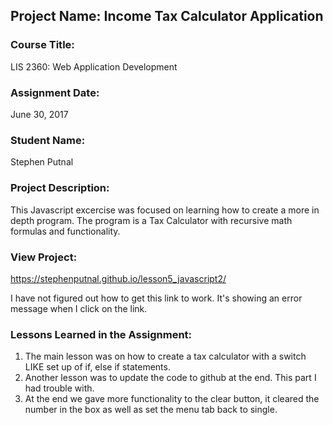 ## Project Name:  Income Tax Calculator Application

### Course Title:
LIS 2360:  Web Application Development

### Assignment Date:  
June 30, 2017

### Student Name:  
Stephen Putnal

### Project Description:
This Javascript excercise was focused on learning how to create a more in depth 
program. The program is a Tax Calculator with recursive math formulas and 
functionality.

### View Project:
https://stephenputnal.github.io/lesson5_javascript2/

I have not figured out how to get this link to work. It's showing an error message when I click on the link.

### Lessons Learned in the Assignment:
1. The main lesson was on how to create a tax calculator with a switch LIKE set up of if, else if statements.
2. Another lesson was to update the code to github at the end. This part I had trouble with.
3. At the end we gave more functionality to the clear button, it cleared the number in the box as well as set the menu tab back to single.


